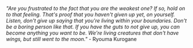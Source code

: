 <i>"Are you frustrated to the fact that you are the weakest one? If so, hold on to that feeling. That's proof that you haven't given up yet, on yourself. Listen, don't give up saying that you're living within your boundaries. Don't be a boring person like that. If you have the guts to not give up, you can become anything you want to be. We're living creatures that don't have wings, but still went to the moon."</i> - Ryouma Kurogane

<!---
ElijahMonj/ElijahMonj is a ✨ special ✨ repository because its `README.md` (this file) appears on your GitHub profile.
You can click the Preview link to take a look at your changes.
--->
